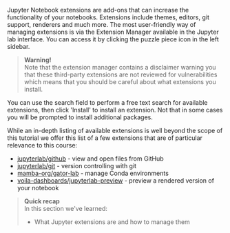 Jupyter Notebook extensions are add-ons that can increase the functionality of
your notebooks. Extensions include themes, editors, git support, renderers and 
much more. 
The most user-friendly way of managing extensions is via the Extension Manager
available in the Jupyter lab interface. You can access it by clicking the 
puzzle piece icon in the left sidebar. 

> **Warning!** <br>
> Note that the extension manager contains a disclaimer warning you that 
> these third-party extensions are not reviewed for vulnerabilities which 
> means that you should be careful about what extensions you install. 

You can use the search field to perform a free text search for available 
extensions, then click 'Install' to install an extension. Not that in some 
cases you will be prompted to install additional packages.

While an in-depth listing of available extensions is well beyond the scope 
of this tutorial we offer this list of a few extensions that are of particular 
relevance to this course:

- [jupyterlab/github](https://github.com/jupyterlab/jupyterlab-github) - 
  view and open files from GitHub
- [jupyterlab/git](https://github.com/jupyterlab/jupyterlab-git) - version 
  controlling with git
- [mamba-org/gator-lab](https://github.com/mamba-org/gator) - manage Conda 
  environments
- [voila-dashboards/jupyterlab-preview](https://github.com/voila-dashboards/voila) - preview a rendered version of your notebook

> **Quick recap** <br>
> In this section we've learned:
> 
> - What Jupyter extensions are and how to manage them